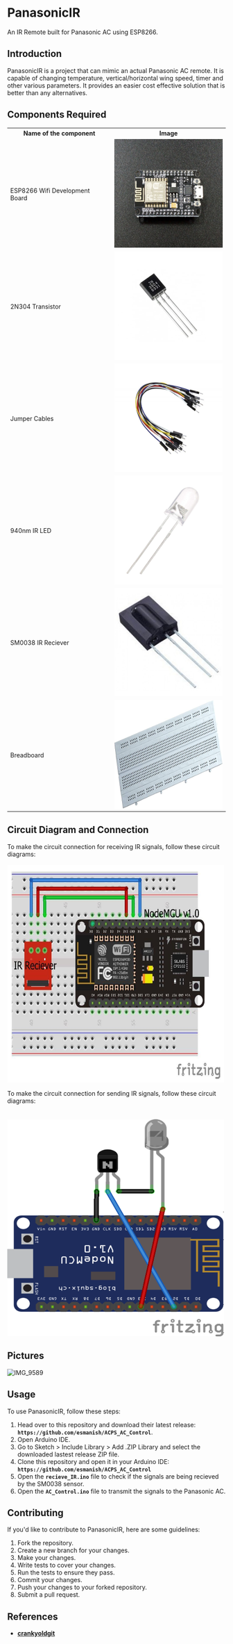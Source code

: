 # **PanasonicIR**

An IR Remote built for Panasonic AC using ESP8266.

## **Introduction**

PanasonicIR is a project that can mimic an actual Panasonic AC remote. It is capable of changing temperature, vertical/horizontal wing speed, timer and other various parameters. It provides an easier cost effective solution that is better than any alternatives.

## **Components Required**

<table>
  <tr>
    <th><b>Name of the component</b></th>
    <th><b>Image</b></th>
  </tr>
  <tr>
    <td>ESP8266 Wifi Development Board</td>
    <td> <img src="./images/ESP8266.jpg"  alt="1" width = 250px height = 250px ></td>
  </tr> 
  <tr>
    <td>2N304 Transistor</td>
    <td><img src="./images/2N3904.jpg" alt="2" width = 250px height = 250px></td>
  </tr>
  <tr>
    <td>Jumper Cables</td>
    <td><img src="./images/Jumper.jpg" alt="3" width = 250px height = 250px></td>
  </tr>
  <tr>
    <td>940nm IR LED</td>
    <td><img src="./images/LED.jpg" alt="4" width = 250px height = 250px></td>
  </tr>
  <tr>
    <td>SM0038 IR Reciever</td>
    <td><img src="./images/SM0038.jpg" alt="5" width = 250px height = 250px></td>
  </tr>
  <tr>
    <td>Breadboard</td>
    <td><img src="./images/BreadBoard.jpg" alt="6" width = 250px height = 250px></td>
  </tr>
</table>

## **Circuit Diagram and Connection**

To make the circuit connection for receiving IR signals, follow these circuit diagrams:
<br>
<br>
<img src="./images/recieve.jpg" alt="5" width = 500px height = 500px>
<br>

To make the circuit connection for sending IR signals, follow these circuit diagrams:
<br>
<br>
<br>
<img src="./images/send.png" alt="5" width = 500px height = 500px>
<br>

## **Pictures**

![IMG_9589](https://github.com/user-attachments/assets/954b9704-07cc-451b-bc15-bf320e5395e3)


## **Usage**

To use PanasonicIR, follow these steps:

1. Head over to this repository and download their latest release: **`https://github.com/esmanish/ACPS_AC_Control`**.
2. Open Arduino IDE.
3. Go to Sketch > Include Library > Add .ZIP Library and select the downloaded lastest release ZIP file.
4. Clone this repository and open it in your Arduino IDE: **`https://github.com/esmanish/ACPS_AC_Control`**
5. Open the **`recieve_IR.ino`** file to check if the signals are being recieved by the SM0038 sensor.
6. Open the **`AC_Control.ino`** file to transmit the signals to the Panasonic AC.

## **Contributing**

If you'd like to contribute to PanasonicIR, here are some guidelines:

1. Fork the repository.
2. Create a new branch for your changes.
3. Make your changes.
4. Write tests to cover your changes.
5. Run the tests to ensure they pass.
6. Commit your changes.
7. Push your changes to your forked repository.
8. Submit a pull request.


## **References**

- **[crankyoldgit](https://github.com/crankyoldgit/IRremoteESP8266.git)**

